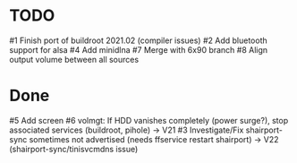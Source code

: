 TODO
====
#1 Finish port of buildroot 2021.02 (compiler issues)
#2 Add bluetooth support for alsa
#4 Add minidlna
#7 Merge with 6x90 branch
#8 Align output volume between all sources

Done
====
#5 Add screen
#6 volmgt: If HDD vanishes completely (power surge?), stop associated services (buildroot, pihole)
  -> V21
#3 Investigate/Fix shairport-sync sometimes not advertised (needs ffservice restart shairport)
  -> V22 (shairport-sync/tinisvcmdns issue)